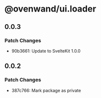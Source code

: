 # @ovenwand/ui.loader

## 0.0.3

### Patch Changes

- 90b3661: Update to SvelteKit 1.0.0

## 0.0.2

### Patch Changes

- 387c766: Mark package as private
